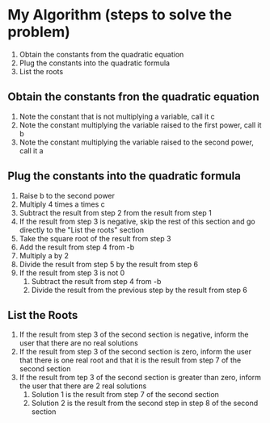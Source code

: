 # My Algorithm (steps to solve the problem)
1. Obtain the constants from the quadratic equation
2. Plug the constants into the quadratic formula
3. List the roots

## Obtain the constants fron the quadratic equation 
1. Note the constant that is not multiplying a variable, call it c
2. Note the constant multiplying the variable raised to the first power, call it b
3. Note the constant multiplying the variable raised to the second power, call it a

## Plug the constants into the quadratic formula
1. Raise b to the second power
2. Multiply 4 times a times c
3. Subtract the result from step 2 from the result from step 1
4. If the result from step 3 is negative, skip the rest of this section and go directly to the "List the roots" section
5. Take the square root of the result from step 3
6. Add the result from step 4 from -b
7. Multiply a by 2
8. Divide the result from step 5 by the result from step 6
9. If the result from step 3 is not 0
    1. Subtract the result from step 4 from -b
    2. Divide the result from the previous step by the result from step 6

## List the Roots
1. If the result from step 3 of the second section is negative, inform the user that there are no real solutions
2. If the result from step 3 of the second section is zero, inform the user that there is one real root and that it is 
the result from step 7 of the second section
3. If the result from tep 3 of the second section is greater than zero, inform the user that there are 2 real solutions 
    1. Solution 1 is the result from step 7 of the second section
    2. Solution 2 is the result from the second step in step 8 of the second section